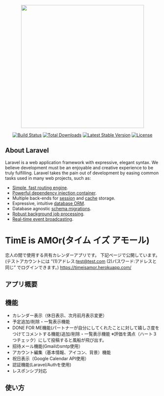 <p align="center"><img src="https://res.cloudinary.com/dtfbvvkyp/image/upload/v1566331377/laravel-logolockup-cmyk-red.svg" width="400"></p>

<p align="center">
<a href="https://travis-ci.org/laravel/framework"><img src="https://travis-ci.org/laravel/framework.svg" alt="Build Status"></a>
<a href="https://packagist.org/packages/laravel/framework"><img src="https://poser.pugx.org/laravel/framework/d/total.svg" alt="Total Downloads"></a>
<a href="https://packagist.org/packages/laravel/framework"><img src="https://poser.pugx.org/laravel/framework/v/stable.svg" alt="Latest Stable Version"></a>
<a href="https://packagist.org/packages/laravel/framework"><img src="https://poser.pugx.org/laravel/framework/license.svg" alt="License"></a>
</p>

## About Laravel

Laravel is a web application framework with expressive, elegant syntax. We believe development must be an enjoyable and creative experience to be truly fulfilling. Laravel takes the pain out of development by easing common tasks used in many web projects, such as:

- [Simple, fast routing engine](https://laravel.com/docs/routing).
- [Powerful dependency injection container](https://laravel.com/docs/container).
- Multiple back-ends for [session](https://laravel.com/docs/session) and [cache](https://laravel.com/docs/cache) storage.
- Expressive, intuitive [database ORM](https://laravel.com/docs/eloquent).
- Database agnostic [schema migrations](https://laravel.com/docs/migrations).
- [Robust background job processing](https://laravel.com/docs/queues).
- [Real-time event broadcasting](https://laravel.com/docs/broadcasting).

# TimE is AMOr(タイム イズ アモール)

恋人の間で使用する共有カレンダーアプリです。
下記ページで公開しています。
(テストアカウントには ”(1)アドレス:test@test.com (2)パスワード:アドレスと同じ” でログインできます。)
https://timeisamor.herokuapp.com/

## アプリ概要


## 機能
- カレンダー表示（休日表示、次月前月表示変更）
- 予定追加/削除・一覧表示機能
- DONE FOR ME機能(パートナーが自分にしてくれたことに対して嬉しさ度をつけてコメントする機能)追加/削除・一覧表示機能 
  ※評価を満点（ハート３つチェック）にして投稿すると風船が飛び出す。
- 招待メール機能(Gmailのsmtp使用）
- アカウント編集（基本情報、アイコン、背景）機能
- 祝日表示（Google Calendar API使用）
- 認証機能(Laravel/Authを使用)
- レスポンシブ対応



## 使い方

